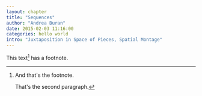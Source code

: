 ```yaml
---
layout: chapter
title: "Sequences"
author: "Andrea Buran"
date: 2015-02-03 11:16:00
categories: hello world
intro: "Juxtaposition in Space of Pieces, Spatial Montage"
---
```


This text[^mandarino] has a footnote.

[^mandarino]: And that's the footnote.

    That's the second paragraph.